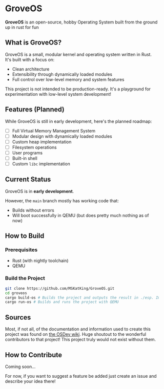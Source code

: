# GroveOS

**GroveOS** is an open-source, hobby Operating System built from the ground up in rust for fun

## What is GroveOS?
GroveOS is a small, modular kernel and operating system written in Rust. It's built with a focus on:
- Clean architecture
- Extensibility through dynamically loaded modules
- Full control over low-level memory and system features

This project is not intended to be production-ready. It's a playground for experimentation with low-level system development!

## Features (Planned)
While GroveOS is still in early development, here's the planned roadmap:
- [ ] Full Virtual Memory Management System
- [ ] Modular design with dynamically loaded modules
- [ ] Custom heap implementation
- [ ] Filesystem operations
- [ ] User programs
- [ ] Built-in shell
- [ ] Custom `libc` implementation

## Current Status
GroveOS is in **early development**.

However, the `main` branch mostly has working code that:
- Builds without errors
- Will boot successfully in QEMU (but does pretty much nothing as of now)

## How to Build

### Prerequisites
- Rust (with nightly toolchain)
- QEMU

### Build the Project
```bash
git clone https://github.com/MSKatKing/GroveOS.git
cd groveos
cargo build-os # Builds the project and outputs the result in ./esp. Image file support coming soon...
cargo run-os # Builds and runs the project with QEMU
```

## Sources
Most, if not all, of the documentation and information used to create this project was found on [the OSDev wiki](https://wiki.osdev.org).
Huge shoutout to the wonderful contributors to that project! This project truly would not exist without them.

## How to Contribute
Coming soon...

For now, if you want to suggest a feature be added just create an issue and describe your idea there!